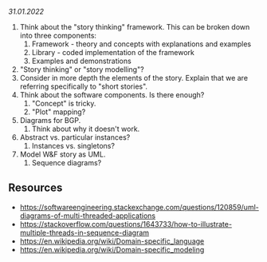 *31.01.2022*

1. Think about the "story thinking" framework. This can be broken down into three components:
   1. Framework - theory and concepts with explanations and examples
   2. Library - coded implementation of the framework
   3. Examples and demonstrations
2. "Story thinking" or "story modelling"?
3. Consider in more depth the elements of the story. Explain that we are referring specifically to "short stories".
4. Think about the software components. Is there enough?
   1. "Concept" is tricky.
   2. "Plot" mapping?
5. Diagrams for BGP.
   1. Think about why it doesn't work.
6. Abstract vs. particular instances?
   1. Instances vs. singletons?
7. Model W&F story as UML.
   1. Sequence diagrams?


## Resources

* https://softwareengineering.stackexchange.com/questions/120859/uml-diagrams-of-multi-threaded-applications
* https://stackoverflow.com/questions/1643733/how-to-illustrate-multiple-threads-in-sequence-diagram
* https://en.wikipedia.org/wiki/Domain-specific_language
* https://en.wikipedia.org/wiki/Domain-specific_modeling
